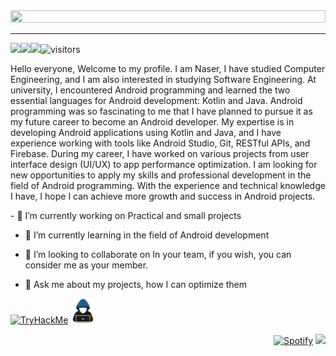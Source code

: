 <div align="center">
  <img  src="https://blogger.googleusercontent.com/img/b/R29vZ2xl/AVvXsEiN1u1zGRtylQji2JsQ3mu2USZgvc-BuvareszH-aq9q4QSeNCQIOAD-agYnOYBa9bC0CefgvPU9DkUYTkh0NTlubmuHuXvrCwt6b2F3Iz9EIVIIPt5QYrVeNJfCQPRhQTGmkN9PC_fraM/s1600/image1.gif" height="20%" width="100%"" />
</div>  

---

<img src="https://img.shields.io/github/stars/nraihze?style=social"/><img src="https://img.shields.io/github/followers/nraihze?style=social"/><a href="https://github.com/BEPb/BEPb"><img src="https://img.shields.io/badge/status-updating-brightgreen.svg"></a><img src="https://visitor-badge.laobi.icu/badge?page_id=BEPb.BEPb" alt="visitors"/>   
<p align="left">
Hello everyone,
Welcome to my profile.
I am Naser, I have studied Computer Engineering, and I am also interested in studying Software Engineering.
At university, I encountered Android programming and learned the two essential languages for Android development: Kotlin and Java. Android programming was so fascinating to me that I have planned to pursue it as my future career to become an Android developer.
My expertise is in developing Android applications using Kotlin and Java, and I have experience working with tools like Android Studio, Git, RESTful APIs, and Firebase. During my career, I have worked on various projects from user interface design (UI/UX) to app performance optimization.
I am looking for new opportunities to apply my skills and professional development in the field of Android programming. With the experience and technical knowledge I have, I hope I can achieve more growth and success in Android projects.</p>
- 🔭 I’m currently working on Practical and small projects

- 🌱 I’m currently learning in the field of Android development

- 👯 I’m looking to collaborate on In your team, if you wish, you can consider me as your member.
  
- 💬 Ask me about my projects, how I can optimize them

<a href="https://tryhackme.com/signup?referrer=6606c6ff813081fdb556602e"><img src="https://tryhackme-badges.s3.amazonaws.com/andrej.marinchenko.png" alt="TryHackMe"></a>
<img src = "https://github.com/0xAbdulKhalid/0xAbdulKhalid/raw/main/assets/mdImages/about_me.gif" width = 40px> 
<div align="right">   
  
  [![Spotify](https://novatorem.vercel.app/api/spotify?background_color=0d1117&border_color=ffffff)](https://open.spotify.com/user/omnitenebris)  <a href="#"><img width="40%" height="auto" src="https://github.com/ASISHGOUDA/ASISHGOUDA/blob/master/gifi.gif" height="50%" /></a>
</div> 





